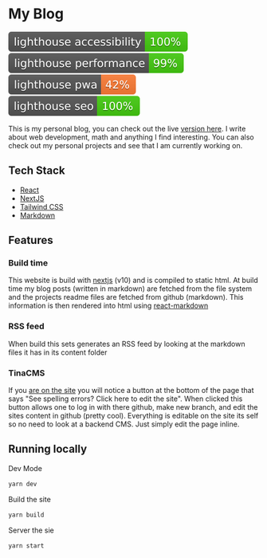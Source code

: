 # My Blog

![Lighthouse Accessibility Badge](./test_results/lighthouse_accessibility.svg)
![Lighthouse Performance Badge](./test_results/lighthouse_performance.svg)
![Lighthouse PWA Badge](./test_results/lighthouse_pwa.svg)
![Lighthouse SEO Badge](./test_results/lighthouse_seo.svg)

This is my personal blog, you can check out the live [version here](https://logan.codes). I write about web development, math and anything I find interesting. You can also check out my personal projects and see that I am currently working on.

## Tech Stack

- [React](https://reactjs.org/)
- [NextJS](https://nextjs.org/)
- [Tailwind CSS](https://tailwindcss.com/)
- [Markdown](https://logan.codes/blog/markdown)

## Features

### Build time

This website is build with [nextjs](https://nextjs.org/) (v10) and is compiled to static html. At build time my blog posts (written in markdown) are fetched from the file system and the projects readme files are fetched from github (markdown). This information is then rendered into html using [react-markdown](https://www.npmjs.com/package/react-markdown)

### RSS feed

When build this sets generates an RSS feed by looking at the markdown files it has in its content folder

### TinaCMS

If you [are on the site](https://logan.codes) you will notice a button at the bottom of the page that says "See spelling errors? Click here to edit the site". When clicked this button allows one to log in with there github, make new branch, and edit the sites content in github (pretty cool). Everything is editable on the site its self so no need to look at a backend CMS. Just simply edit the page inline.

## Running locally

Dev Mode

```bash
yarn dev
```

Build the site

```bash
yarn build
```

Server the sie

```
yarn start
```
